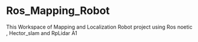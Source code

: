 # Ros_Mapping_Robot
This Workspace of Mapping and Localization Robot project using Ros noetic , Hector_slam and RpLidar A1
